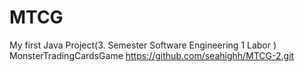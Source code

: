 # MTCG
My first Java Project(3. Semester Software Engineering 1 Labor )
MonsterTradingCardsGame
https://github.com/seahighh/MTCG-2.git
